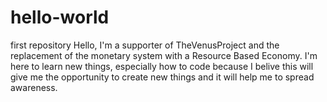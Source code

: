 # hello-world
first repository
Hello, I'm a supporter of TheVenusProject and the replacement of the monetary system with a Resource Based Economy.
I'm here to learn new things, especially how to code because I belive this will give me the opportunity to create new things and it will help me to spread awareness.
